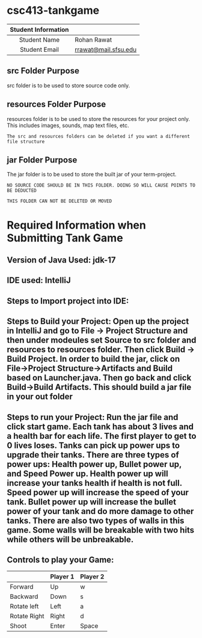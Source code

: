 # csc413-tankgame


| Student Information |                |
|:-------------------:|----------------|
|  Student Name       |   Rohan Rawat    |
|  Student Email      |   rrawat@mail.sfsu.edu   |

## src Folder Purpose 
src folder is to be used to store source code only.

## resources Folder Purpose 
resources folder is to be used to store the resources for your project only. This includes images, sounds, map text files, etc.

`The src and resources folders can be deleted if you want a different file structure`

## jar Folder Purpose 
The jar folder is to be used to store the built jar of your term-project.

`NO SOURCE CODE SHOULD BE IN THIS FOLDER. DOING SO WILL CAUSE POINTS TO BE DEDUCTED`

`THIS FOLDER CAN NOT BE DELETED OR MOVED`

# Required Information when Submitting Tank Game

## Version of Java Used: jdk-17

## IDE used: IntelliJ

## Steps to Import project into IDE:

## Steps to Build your Project: Open up the project in IntelliJ and go to File -> Project Structure and then under modeules set Source to src folder and resources to resources folder. Then click Build -> Build Project. In order to build the jar, click on File->Project Structure->Artifacts and Build based on Launcher.java. Then go back and click Build->Build Artifacts. This should build a jar file in your out folder  
 
## Steps to run your Project: Run the jar file and click start game. Each tank has about 3 lives and a health bar for each life. The first player to get to 0 lives loses. Tanks can pick up power ups to upgrade their tanks. There are three types of power ups: Health power up, Bullet power up, and Speed Power up. Health power up will increase your tanks health if health is not full. Speed power up will increase the speed of your tank. Bullet power up will increase the bullet power of your tank and do more damage to other tanks. There are also two types of walls in this game. Some walls will be breakable with two hits while others will be unbreakable. 

## Controls to play your Game:

|               | Player 1 | Player 2 |
|---------------|----------|----------|
|  Forward      |     Up     |     w     |
|  Backward     |     Down     |    s      |
|  Rotate left  |     Left     |     a     |
|  Rotate Right |     Right     |    d      |
|  Shoot        |     Enter     |     Space     |

<!-- you may add more controls if you need to. -->